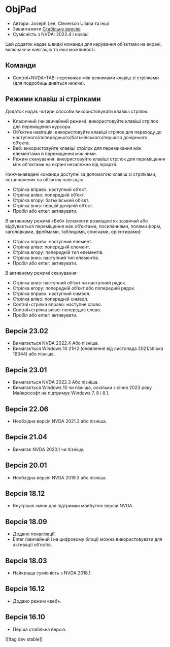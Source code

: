 # ObjPad #

* Автори: Joseph Lee, Cleverson Uliana та інші
* Завантажити [Стабільну версію][1]
* Сумісність з NVDA: 2022.4 і новіші

Цей додаток надає швидкі команди для керування об’єктами на екрані,
включаючи навігацію та інші можливості.

## Команди

* Control+NVDA+TAB: перемикає між режимами клавіш зі стрілками (для
  подробиць дивіться нижче).

## Режими клавіш зі стрілками

Додаток надає чотири способи використовувати клавіші стрілок:

* Класичний (чи звичайний режим): використовуйте клавіші стрілок для
  переміщення курсора.
* Об’єктна навігація: використовуйте клавіші стрілок для переходу до
  наступного/попереднього/батьківського/першого дочірнього об’єкта.
* Веб: використовуйте клавіші стрілок для перемикання між елементами й
  переміщення між ними.
* Режим сканування: використовуйте клавіші стрілок для переміщення між
  об'єктами на екрані незалежно від ієрархії.

Нижченаведені команди доступні за допомогою клавіш зі стрілками,
встановлених на об’єктну навігацію:

* Стрілка вправо: наступний об’єкт.
* Стрілка вліво: попередній об’єкт.
* Стрілка вгору: батьківський об’єкт.
* Стрілка вниз: першій дочірній об’єкт.
* Пробіл або enter: активувати.

В активному режимі «Веб» (елементи розміщені як зазвичай або відбувається
переміщення між об’єктами, посиланнями, полями форм, заголовками, фреймами,
таблицями, списками, орієнтирами):

* Стрілка вправо: наступний елемент.
* Стрілка вліво: попередній елемент.
* Стрілка вгору: попередній тип елементів.
* Стрілка вниз: наступний тип елементів.
* Пробіл або enter: активувати.

В активному режимі сканування:

* Стрілка вниз: наступний об’єкт чи наступний рядок.
* Стрілка вгору: попередній об’єкт або попередній рядок.
* Стрілка вправо: наступний символ.
* Стрілка вліво: попередній символ.
* Control+стрілка вправо: наступне слово.
* Control+стрілка вліво: попереднє слово.
* Пробіл або enter: активувати.

## Версія 23.02

* Вимагається NVDA 2022.4 Або пізніша.
* Вимагається Windows 10 21H2 (оновлення від листопада 2021/збірка 19044)
  або пізніша.

## Версія 23.01

* Вимагається NVDA 2022.3 Або пізніша.
* Вимагається Windows 10 чи пізніша, оскільки з січня 2023 року Майкрософт
  не підтримує Windows 7, 8 і 8.1.

## Версія 22.06

* Необхідна версія NVDA 2021.3 або пізніша.

## Версія 21.04

* Вимагає NVDA 2020.1 чи пізнішу.

## Версія 20.01

* Необхідна версія NVDA 2019.3 або пізніша.

## Версія 18.12

* Внутрішні зміни для підтримки майбутніх версій NVDA.

## Версія 18.09

* Додано локалізації.
* Enter (звичайний і на цифровому блоці) можна використовувати для активації
  об’єктів.

## Версія 18.03

* Найкраща сумісність з NVDA 2018.1.

## Версія 16.12

* Додано режим «веб».

## Версія 16.10

* Перша стабільна версія.

[[!tag dev stable]]

[1]: https://www.nvaccess.org/addonStore/legacy?file=objPad
